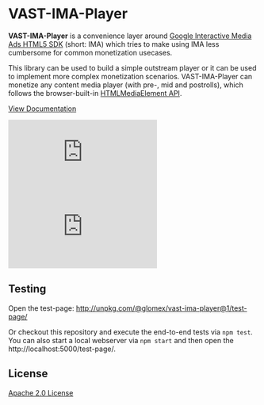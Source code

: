 # VAST-IMA-Player

**VAST-IMA-Player** is a convenience layer around [Google Interactive Media Ads HTML5 SDK](https://developers.google.com/interactive-media-ads/docs/sdks/html5) (short: IMA) which tries to make using IMA less cumbersome for common monetization usecases.

This library can be used to build a simple outstream player or it can be used to implement more complex monetization scenarios. VAST-IMA-Player can monetize any content media player (with pre-, mid and postrolls), which follows the browser-built-in [HTMLMediaElement API](https://developer.mozilla.org/en-US/docs/Web/API/HTMLMediaElement).

[View Documentation](https://glomex.github.io/vast-ima-player)

[![gzip size](http://img.badgesize.io/https://unpkg.com/@glomex/vast-ima-player@1/dist/vast-ima-player.umd.js?compression=gzip&label=gzip)](https://unpkg.com/@glomex/vast-ima-player@1/dist/vast-ima-player.umd.js) [![brotli size](http://img.badgesize.io/https://unpkg.com/@glomex/vast-ima-player@1/dist/vast-ima-player.umd.js?compression=brotli&label=brotli)](https://unpkg.com/@glomex/vast-ima-player@1/dist/vast-ima-player.umd.js)

## Testing

Open the test-page: http://unpkg.com/@glomex/vast-ima-player@1/test-page/

Or checkout this repository and execute the end-to-end tests via `npm test`. You can also start a local webserver via `npm start` and then open the http://localhost:5000/test-page/.

## License

[Apache 2.0 License](https://oss.ninja/apache-2.0-header/glomex)
